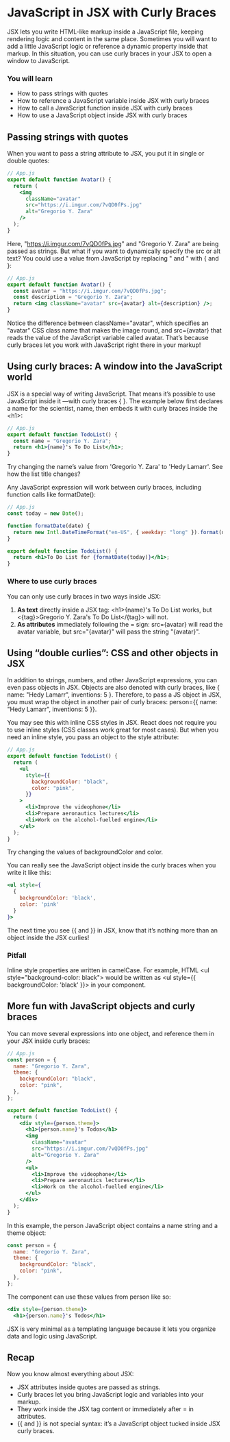 # JavaScript in JSX with Curly Braces

JSX lets you write HTML-like markup inside a JavaScript file,
keeping rendering logic and content in the same place.
Sometimes you will want to add a little JavaScript logic
or reference a dynamic property inside that markup.
In this situation,
you can use curly braces in your JSX to open a window to JavaScript.

### You will learn

- How to pass strings with quotes
- How to reference a JavaScript variable inside JSX with curly braces
- How to call a JavaScript function inside JSX with curly braces
- How to use a JavaScript object inside JSX with curly braces

## Passing strings with quotes

When you want to pass a string attribute to JSX,
you put it in single or double quotes:

```jsx
// App.js
export default function Avatar() {
  return (
    <img
      className="avatar"
      src="https://i.imgur.com/7vQD0fPs.jpg"
      alt="Gregorio Y. Zara"
    />
  );
}
```

Here, "https://i.imgur.com/7vQD0fPs.jpg" and "Gregorio Y. Zara" are being passed as strings.
But what if you want to dynamically specify the src or alt text?
You could use a value from JavaScript by replacing " and " with { and }:

```jsx
// App.js
export default function Avatar() {
  const avatar = "https://i.imgur.com/7vQD0fPs.jpg";
  const description = "Gregorio Y. Zara";
  return <img className="avatar" src={avatar} alt={description} />;
}
```

Notice the difference between className="avatar",
which specifies an "avatar" CSS class name that makes the image round,
and src={avatar} that reads the value of the JavaScript variable called avatar.
That’s because curly braces let you work with JavaScript right there in your markup!

## Using curly braces: A window into the JavaScript world

JSX is a special way of writing JavaScript.
That means it’s possible to use JavaScript inside it
—with curly braces { }.
The example below first declares a name for the scientist,
name,
then embeds it with curly braces inside the \<h1>:

```jsx
// App.js
export default function TodoList() {
  const name = "Gregorio Y. Zara";
  return <h1>{name}'s To Do List</h1>;
}
```

Try changing the name’s value from 'Gregorio Y. Zara' to 'Hedy Lamarr'.
See how the list title changes?

Any JavaScript expression will work between curly braces,
including function calls like formatDate():

```jsx
// App.js
const today = new Date();

function formatDate(date) {
  return new Intl.DateTimeFormat("en-US", { weekday: "long" }).format(date);
}

export default function TodoList() {
  return <h1>To Do List for {formatDate(today)}</h1>;
}
```

### Where to use curly braces

You can only use curly braces in two ways inside JSX:

1. <b>As text</b> directly inside a JSX tag:
   \<h1>{name}'s To Do List</h1> works,
   but <{tag}>Gregorio Y. Zara's To Do List</{tag}> will not.
2. <b>As attributes</b> immediately following the = sign:
   src={avatar} will read the avatar variable,
   but src="{avatar}" will pass the string "{avatar}".

## Using “double curlies”: CSS and other objects in JSX

In addition to strings, numbers, and other JavaScript expressions,
you can even pass objects in JSX.
Objects are also denoted with curly braces, like { name: "Hedy Lamarr", inventions: 5 }.
Therefore, to pass a JS object in JSX,
you must wrap the object in another pair of curly braces:
person={{ name: "Hedy Lamarr", inventions: 5 }}.

You may see this with inline CSS styles in JSX.
React does not require you to use inline styles (CSS classes work great for most cases).
But when you need an inline style, you pass an object to the style attribute:

```jsx
// App.js
export default function TodoList() {
  return (
    <ul
      style={{
        backgroundColor: "black",
        color: "pink",
      }}
    >
      <li>Improve the videophone</li>
      <li>Prepare aeronautics lectures</li>
      <li>Work on the alcohol-fuelled engine</li>
    </ul>
  );
}
```

Try changing the values of backgroundColor and color.

You can really see the JavaScript object inside the curly braces when you write it like this:

```jsx
<ul style={
  {
    backgroundColor: 'black',
    color: 'pink'
  }
}>
```

The next time you see {{ and }} in JSX,
know that it’s nothing more than an object
inside the JSX curlies!

### Pitfall

Inline style properties are written in camelCase.
For example, HTML \<ul style="background-color: black">
would be written as \<ul style={{ backgroundColor: 'black' }}> in your component.

## More fun with JavaScript objects and curly braces

You can move several expressions into one object,
and reference them in your JSX inside curly braces:

```jsx
// App.js
const person = {
  name: "Gregorio Y. Zara",
  theme: {
    backgroundColor: "black",
    color: "pink",
  },
};

export default function TodoList() {
  return (
    <div style={person.theme}>
      <h1>{person.name}'s Todos</h1>
      <img
        className="avatar"
        src="https://i.imgur.com/7vQD0fPs.jpg"
        alt="Gregorio Y. Zara"
      />
      <ul>
        <li>Improve the videophone</li>
        <li>Prepare aeronautics lectures</li>
        <li>Work on the alcohol-fuelled engine</li>
      </ul>
    </div>
  );
}
```

In this example, the person JavaScript object contains a name string and a theme object:

```jsx
const person = {
  name: "Gregorio Y. Zara",
  theme: {
    backgroundColor: "black",
    color: "pink",
  },
};
```

The component can use these values from person like so:

```jsx
<div style={person.theme}>
  <h1>{person.name}'s Todos</h1>
```

JSX is very minimal as a templating language
because it lets you organize data and logic using JavaScript.

## Recap

Now you know almost everything about JSX:

- JSX attributes inside quotes are passed as strings.
- Curly braces let you bring JavaScript logic and variables into your markup.
- They work inside the JSX tag content or immediately after = in attributes.
- {{ and }} is not special syntax: it’s a JavaScript object tucked inside JSX curly braces.
